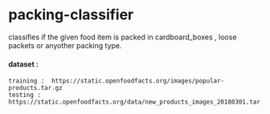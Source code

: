 # packing-classifier
classifies if the given food item is packed in cardboard_boxes , loose packets or anyother packing type.


#### dataset :
    
    training :  https://static.openfoodfacts.org/images/popular-products.tar.gz
    testing : https://static.openfoodfacts.org/data/new_products_images_20180301.tar.gz
